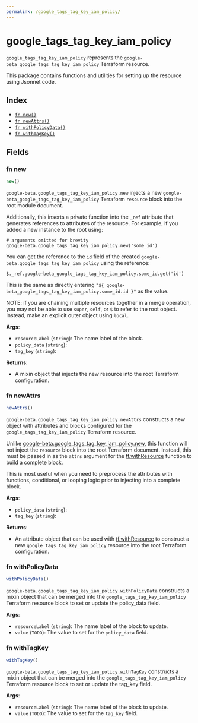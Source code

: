 ```yaml
---
permalink: /google_tags_tag_key_iam_policy/
---
```


# google_tags_tag_key_iam_policy

`google_tags_tag_key_iam_policy` represents the `google-beta_google_tags_tag_key_iam_policy` Terraform resource.



This package contains functions and utilities for setting up the resource using Jsonnet code.


## Index

* [`fn new()`](#fn-new)
* [`fn newAttrs()`](#fn-newattrs)
* [`fn withPolicyData()`](#fn-withpolicydata)
* [`fn withTagKey()`](#fn-withtagkey)

## Fields

### fn new

```ts
new()
```


`google-beta.google_tags_tag_key_iam_policy.new` injects a new `google-beta_google_tags_tag_key_iam_policy` Terraform `resource`
block into the root module document.

Additionally, this inserts a private function into the `_ref` attribute that generates references to attributes of the
resource. For example, if you added a new instance to the root using:

    # arguments omitted for brevity
    google-beta.google_tags_tag_key_iam_policy.new('some_id')

You can get the reference to the `id` field of the created `google-beta.google_tags_tag_key_iam_policy` using the reference:

    $._ref.google-beta_google_tags_tag_key_iam_policy.some_id.get('id')

This is the same as directly entering `"${ google-beta_google_tags_tag_key_iam_policy.some_id.id }"` as the value.

NOTE: if you are chaining multiple resources together in a merge operation, you may not be able to use `super`, `self`,
or `$` to refer to the root object. Instead, make an explicit outer object using `local`.

**Args**:
  - `resourceLabel` (`string`): The name label of the block.
  - `policy_data` (`string`): 
  - `tag_key` (`string`): 

**Returns**:
- A mixin object that injects the new resource into the root Terraform configuration.


### fn newAttrs

```ts
newAttrs()
```


`google-beta.google_tags_tag_key_iam_policy.newAttrs` constructs a new object with attributes and blocks configured for the `google_tags_tag_key_iam_policy`
Terraform resource.

Unlike [google-beta.google_tags_tag_key_iam_policy.new](#fn-googletagstagkeyiampolicynew), this function will not inject the `resource`
block into the root Terraform document. Instead, this must be passed in as the `attrs` argument for the
[tf.withResource](https://github.com/tf-libsonnet/core/tree/main/docs#fn-withresource) function to build a complete block.

This is most useful when you need to preprocess the attributes with functions, conditional, or looping logic prior to
injecting into a complete block.

**Args**:
  - `policy_data` (`string`): 
  - `tag_key` (`string`): 

**Returns**:
  - An attribute object that can be used with [tf.withResource](https://github.com/tf-libsonnet/core/tree/main/docs#fn-withresource) to construct a new `google_tags_tag_key_iam_policy` resource into the root Terraform configuration.


### fn withPolicyData

```ts
withPolicyData()
```

`google-beta.google_tags_tag_key_iam_policy.withPolicyData` constructs a mixin object that can be merged into the `google_tags_tag_key_iam_policy`
Terraform resource block to set or update the policy_data field.



**Args**:
  - `resourceLabel` (`string`): The name label of the block to update.
  - `value` (`TODO`): The value to set for the `policy_data` field.


### fn withTagKey

```ts
withTagKey()
```

`google-beta.google_tags_tag_key_iam_policy.withTagKey` constructs a mixin object that can be merged into the `google_tags_tag_key_iam_policy`
Terraform resource block to set or update the tag_key field.



**Args**:
  - `resourceLabel` (`string`): The name label of the block to update.
  - `value` (`TODO`): The value to set for the `tag_key` field.
